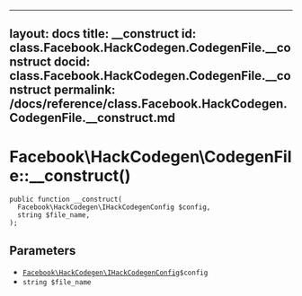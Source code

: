 
***

layout: docs
title: __construct
id: class.Facebook.HackCodegen.CodegenFile.__construct
docid: class.Facebook.HackCodegen.CodegenFile.__construct
permalink: /docs/reference/class.Facebook.HackCodegen.CodegenFile.__construct.md
---







# Facebook\\HackCodegen\\CodegenFile::__construct()




``` Hack
public function __construct(
  Facebook\HackCodegen\IHackCodegenConfig $config,
  string $file_name,
);
```




## Parameters




* [` Facebook\HackCodegen\IHackCodegenConfig `](<interface.Facebook.HackCodegen.IHackCodegenConfig.md>)`` $config ``
* ` string $file_name `